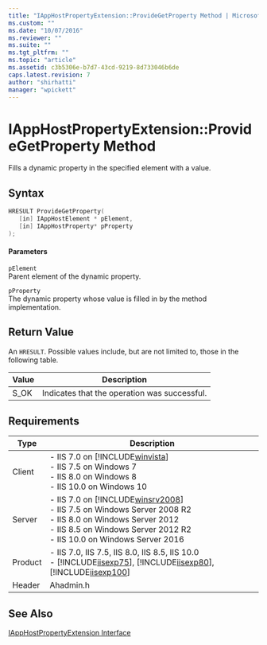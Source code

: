```yaml
---
title: "IAppHostPropertyExtension::ProvideGetProperty Method | Microsoft Docs"
ms.custom: ""
ms.date: "10/07/2016"
ms.reviewer: ""
ms.suite: ""
ms.tgt_pltfrm: ""
ms.topic: "article"
ms.assetid: c3b5306e-b7d7-43cd-9219-8d733046b6de
caps.latest.revision: 7
author: "shirhatti"
manager: "wpickett"
---
```

# IAppHostPropertyExtension::ProvideGetProperty Method
Fills a dynamic property in the specified element with a value.  
  
## Syntax  
  
```cpp  
HRESULT ProvideGetProperty(  
   [in] IAppHostElement * pElement,  
   [in] IAppHostProperty* pProperty  
);  
```  
  
#### Parameters  
 `pElement`  
 Parent element of the dynamic property.  
  
 `pProperty`  
 The dynamic property whose value is filled in by the method implementation.  
  
## Return Value  
 An `HRESULT`. Possible values include, but are not limited to, those in the following table.  
  
|Value|Description|  
|-----------|-----------------|  
|S_OK|Indicates that the operation was successful.|  
  
## Requirements  
  
|Type|Description|  
|----------|-----------------|  
|Client|-   IIS 7.0 on [!INCLUDE[winvista](../../wmi-provider/includes/winvista-md.md)]<br />-   IIS 7.5 on Windows 7<br />-   IIS 8.0 on Windows 8<br />-   IIS 10.0 on Windows 10|  
|Server|-   IIS 7.0 on [!INCLUDE[winsrv2008](../../wmi-provider/includes/winsrv2008-md.md)]<br />-   IIS 7.5 on Windows Server 2008 R2<br />-   IIS 8.0 on Windows Server 2012<br />-   IIS 8.5 on Windows Server 2012 R2<br />-   IIS 10.0 on Windows Server 2016|  
|Product|-   IIS 7.0, IIS 7.5, IIS 8.0, IIS 8.5, IIS 10.0<br />-   [!INCLUDE[iisexp75](../../web-development-reference/native-code-api-reference/includes/iisexp75-md.md)], [!INCLUDE[iisexp80](../../web-development-reference/native-code-api-reference/includes/iisexp80-md.md)], [!INCLUDE[iisexp100](../../web-development-reference/native-code-api-reference/includes/iisexp100-md.md)]|  
|Header|Ahadmin.h|  
  
## See Also  
 [IAppHostPropertyExtension Interface](../../web-development-reference\webdev-native-api-reference/iapphostpropertyextension-interface.md)